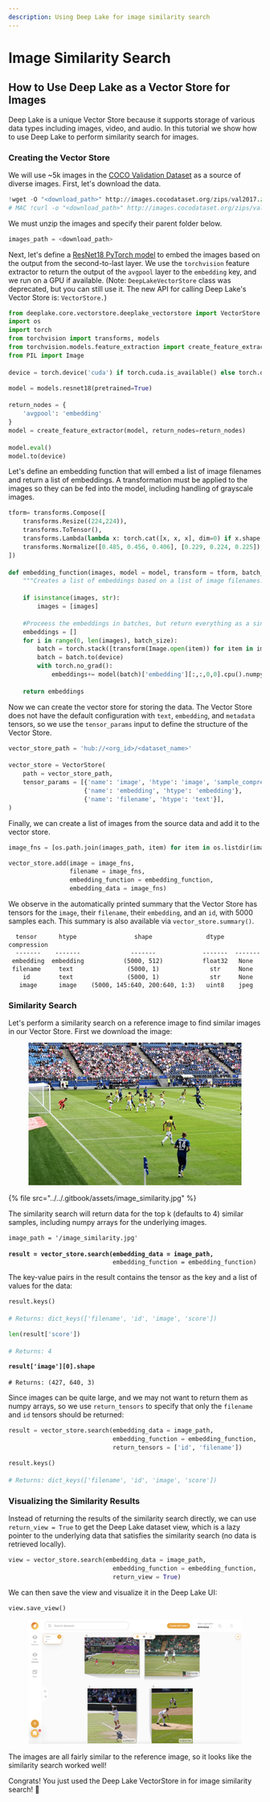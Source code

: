 ```yaml
---
description: Using Deep Lake for image similarity search
---
```


# Image Similarity Search

## How to Use Deep Lake as a Vector Store for Images

Deep Lake is a unique Vector Store because it supports storage of various data types including images, video, and audio. In this tutorial we show how to use Deep Lake to perform similarity search for images.&#x20;

### Creating the Vector Store

We will use \~5k images in the [COCO Validation Dataset](https://cocodataset.org/#home) as a source of diverse images. First, let's download the data.

```python
!wget -O "<download_path>" http://images.cocodataset.org/zips/val2017.zip
# MAC !curl -o "<download_path>" http://images.cocodataset.org/zips/val2017.zip
```

We must unzip the images and specify their parent folder below.

```python
images_path = <download_path>
```

Next, let's define a [ResNet18 PyTorch model](https://pytorch.org/vision/main/models/resnet.html) to embed the images based on the output from the second-to-last layer. We use the `torchvision` feature extractor to return the output of the `avgpool` layer to the `embedding` key, and we run on a GPU if available. (Note: `DeepLakeVectorStore` class was deprecated, but you can still use it. The new API for calling Deep Lake's Vector Store is: `VectorStore.`)

```python
from deeplake.core.vectorstore.deeplake_vectorstore import VectorStore
import os
import torch
from torchvision import transforms, models
from torchvision.models.feature_extraction import create_feature_extractor
from PIL import Image

device = torch.device('cuda') if torch.cuda.is_available() else torch.device('cpu')
```

```python
model = models.resnet18(pretrained=True)

return_nodes = {
    'avgpool': 'embedding'
}
model = create_feature_extractor(model, return_nodes=return_nodes)

model.eval()
model.to(device)
```

Let's define an embedding function that will embed a list of image filenames and return a list of embeddings. A transformation must be applied to the images so they can be fed into the model, including handling of grayscale images.

```python
tform= transforms.Compose([
    transforms.Resize((224,224)), 
    transforms.ToTensor(),
    transforms.Lambda(lambda x: torch.cat([x, x, x], dim=0) if x.shape[0] == 1 else x),
    transforms.Normalize([0.485, 0.456, 0.406], [0.229, 0.224, 0.225]),
])

def embedding_function(images, model = model, transform = tform, batch_size = 4):
    """Creates a list of embeddings based on a list of image filenames. Images are processed in batches."""

    if isinstance(images, str):
        images = [images]

    #Proceess the embeddings in batches, but return everything as a single list
    embeddings = []
    for i in range(0, len(images), batch_size):
        batch = torch.stack([transform(Image.open(item)) for item in images[i:i+batch_size]])
        batch = batch.to(device)
        with torch.no_grad():
            embeddings+= model(batch)['embedding'][:,:,0,0].cpu().numpy().tolist()

    return embeddings
```

Now we can create the vector store for storing the data. The Vector Store does not have the default configuration with `text`, `embedding`, and `metadata` tensors, so we use the `tensor_params` input to define the structure of the Vector Store.&#x20;

```python
vector_store_path = 'hub://<org_id>/<dataset_name>'

vector_store = VectorStore(
    path = vector_store_path,
    tensor_params = [{'name': 'image', 'htype': 'image', 'sample_compression': 'jpg'}, 
                     {'name': 'embedding', 'htype': 'embedding'}, 
                     {'name': 'filename', 'htype': 'text'}],
)
```

Finally, we can create a list of images from the source data and add it to the vector store.&#x20;

```python
image_fns = [os.path.join(images_path, item) for item in os.listdir(images_path) if os.path.splitext(item)[-1]=='.jpg']
```

```python
vector_store.add(image = image_fns,
                 filename = image_fns,
                 embedding_function = embedding_function, 
                 embedding_data = image_fns)
```

We observe in the automatically printed summary that the Vector Store has tensors for the `image`, their `filename`, their `embedding`, and an `id`, with 5000 samples each. This summary is also available via `vector_store.summary()`.

```
  tensor      htype                shape               dtype  compression
  -------    -------              -------             -------  ------- 
 embedding  embedding           (5000, 512)           float32   None   
 filename     text               (5000, 1)              str     None   
    id        text               (5000, 1)              str     None   
   image      image    (5000, 145:640, 200:640, 1:3)   uint8    jpeg   
```

### Similarity Search

Let's perform a similarity search on a reference image to find similar images in our Vector Store. First we download the image:

<figure><img src="../../.gitbook/assets/image_similarity.jpg" alt=""><figcaption></figcaption></figure>

{% file src="../../.gitbook/assets/image_similarity.jpg" %}

The similarity search will return data for the top k (defaults to 4) similar samples, including numpy arrays for the underlying images.

<pre class="language-python"><code class="lang-python">image_path = '/image_similarity.jpg'
<strong>
</strong><strong>result = vector_store.search(embedding_data = image_path, 
</strong>                             embedding_function = embedding_function)
</code></pre>

The key-value pairs in the result contains the tensor as the key and a list of values for the data:

```python
result.keys() 

# Returns: dict_keys(['filename', 'id', 'image', 'score'])
```

```python
len(result['score']) 

# Returns: 4
```

<pre class="language-python"><code class="lang-python"><strong>result['image'][0].shape
</strong><strong>
</strong># Returns: (427, 640, 3)
</code></pre>

Since images can be quite large, and we may not want to return them as numpy arrays, so we use `return_tensors` to specify that only the `filename` and `id` tensors should be returned:

```python
result = vector_store.search(embedding_data = image_path, 
                             embedding_function = embedding_function,
                             return_tensors = ['id', 'filename'])
```

```python
result.keys() 

# Returns: dict_keys(['filename', 'id', 'image', 'score'])
```

### Visualizing the Similarity Results

Instead of returning the results of the similarity search directly, we can use `return_view = True` to get the Deep Lake dataset view, which is a lazy pointer to the underlying data that satisfies the similarity search (no data is retrieved locally).

```python
view = vector_store.search(embedding_data = image_path, 
                             embedding_function = embedding_function, 
                             return_view = True)
```

We can then save the view and visualize it in the Deep Lake UI:

```python
view.save_view()
```

<figure><img src="../../.gitbook/assets/image_similarity_result.png" alt=""><figcaption></figcaption></figure>

The images are all fairly similar to the reference image, so it looks like the similarity search worked well!

Congrats! You just used the Deep Lake VectorStore in for image similarity search! 🎉
